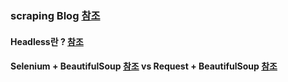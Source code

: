 ### scraping Blog [참조](https://wikidocs.net/book/4614)



#### Headless란 ? [참조](https://beomi.github.io/gb-crawling/posts/2017-09-28-HowToMakeWebCrawler-Headless-Chrome.html)



#### Selenium + BeautifulSoup [참조](https://rubber-tree.tistory.com/88?category=940054)    vs     Request + BeautifulSoup   [참조](https://rubber-tree.tistory.com/88)
